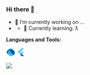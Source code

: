 ### Hi there 👋

- 🔭 I’m currently working on ...
- - 📖  Currently learning: ƛ

**Languages and Tools:**  

<code><img height="24" src="https://raw.githubusercontent.com/github/explore/80688e429a7d4ef2fca1e82350fe8e3517d3494d/topics/dart/dart.png"></code>
<code><img height="24" src="https://raw.githubusercontent.com/github/explore/80688e429a7d4ef2fca1e82350fe8e3517d3494d/topics/flutter/flutter.png"></code>

<img src="https://github-readme-stats.anuraghazra1.vercel.app/api?username=pedrowss&show_icons=true&include_all_commits=true&theme=highcontrast">
